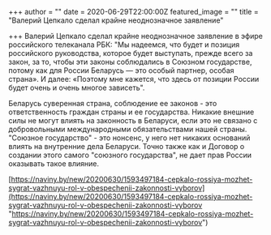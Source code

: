 +++
author = ""
date = 2020-06-29T22:00:00Z
featured_image = ""
title = "Валерий Цепкало сделал крайне неоднозначное заявление"

+++
Валерий Цепкало сделал крайне неоднозначное заявление в эфире российского телеканала РБК: "Мы надеемся, что будет и позиция российского руководства, которое будет выступать, прежде всего за закон, за то, чтобы эти законы соблюдались в Союзном государстве, потому как для России Беларусь — это особый партнер, особая страна». И далее: «Поэтому мне кажется, что здесь от позиции России будет очень и очень многое зависеть". 

Беларусь суверенная страна, соблюдение ее законов  - это ответственность граждан страны и ее государства. Никакие внешние силы не могут влиять на законность в Беларуси, если это не связано с добровольными международными обязательствами нашей страны. "Союзное государство" - это нонсенс, у него нет никаких оснований влиять на внутренние дела Беларуси. Точно также как и Договор о создании этого самого "союзного государства", не дает прав России оказывать такое влияние.

[https://naviny.by/new/20200630/1593497184-cepkalo-rossiya-mozhet-sygrat-vazhnuyu-rol-v-obespechenii-zakonnosti-vyborov](https://naviny.by/new/20200630/1593497184-cepkalo-rossiya-mozhet-sygrat-vazhnuyu-rol-v-obespechenii-zakonnosti-vyborov "https://naviny.by/new/20200630/1593497184-cepkalo-rossiya-mozhet-sygrat-vazhnuyu-rol-v-obespechenii-zakonnosti-vyborov")